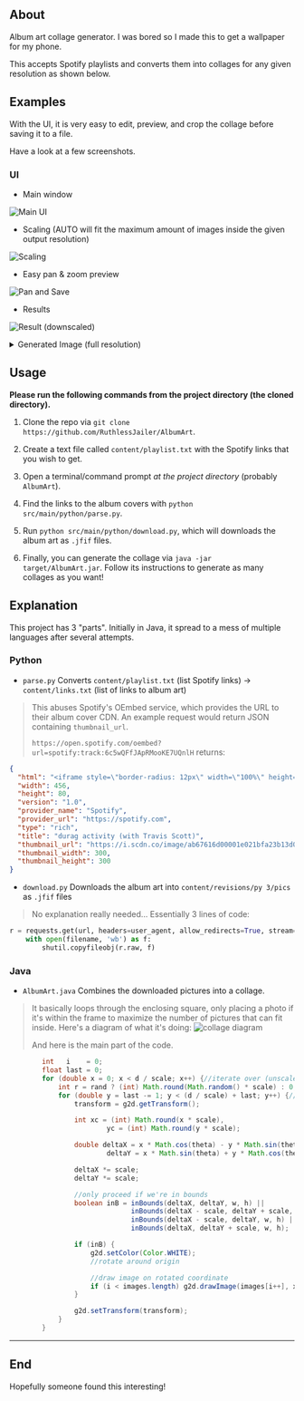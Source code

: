 ## About

Album art collage generator.
I was bored so I made this to get a wallpaper for my phone.

This accepts Spotify playlists and converts them into collages for any given resolution as shown below.

## Examples

With the UI, it is very easy to edit, preview, and crop the collage before saving it to a file.

Have a look at a few screenshots.

### UI

* Main window

![Main UI](https://imgur.com/DAHOILg.png)

* Scaling (AUTO will fit the maximum amount of images inside the given output resolution)

![Scaling](https://imgur.com/k9FjPDZ.gif)

* Easy pan & zoom preview

![Pan and Save](https://imgur.com/c4bNRPh.gif)

* Results

![Result (downscaled)](https://imgur.com/R3LOqpd.png)


<details>
  <summary>Generated Image (full resolution)</summary>
  
![iPhone](https://imgur.com/D0MWgXb.png)
</details>

## Usage
**Please run the following commands from the project directory (the cloned directory).**
1. Clone the repo via `git clone https://github.com/RuthlessJailer/AlbumArt`.

2. Create a text file called `content/playlist.txt` with the Spotify links that you wish to get.

3. Open a terminal/command prompt _at the project directory_ (probably `AlbumArt`).
4. Find the links to the album covers with `python src/main/python/parse.py`.
5. Run `python src/main/python/download.py`, which will downloads the album art as `.jfif` files.
6. Finally, you can generate the collage via `java -jar target/AlbumArt.jar`.
   Follow its instructions to generate as many collages as you want!


## Explanation
This project has 3 "parts".
Initially in Java, it spread to a mess of multiple languages after several attempts.
### Python
- `parse.py` Converts `content/playlist.txt` (list Spotify links) -> `content/links.txt` (list of links to album art)

> This abuses Spotify's OEmbed service, which provides the URL to their album cover CDN.
An example request would return JSON containing `thumbnail_url`.
> 
> `https://open.spotify.com/oembed?url=spotify:track:6c5wQFfJApRMooKE7UQnlH`
> returns:
```json
{
  "html": "<iframe style=\"border-radius: 12px\" width=\"100%\" height=\"80\" title=\"Spotify Embed: durag activity (with Travis Scott)\" frameborder=\"0\" allowfullscreen allow=\"autoplay; clipboard-write; encrypted-media; fullscreen; picture-in-picture\" src=\"https://open.spotify.com/embed/track/6c5wQFfJApRMooKE7UQnlH?utm_source=oembed\"></iframe>",
  "width": 456,
  "height": 80,
  "version": "1.0",
  "provider_name": "Spotify",
  "provider_url": "https://spotify.com",
  "type": "rich",
  "title": "durag activity (with Travis Scott)",
  "thumbnail_url": "https://i.scdn.co/image/ab67616d00001e021bfa23b13d0504fb90c37b39", # bingo!
  "thumbnail_width": 300,
  "thumbnail_height": 300
}
```

- `download.py` Downloads the album art into `content/revisions/py 3/pics` as `.jfif` files

> No explanation really needed... Essentially 3 lines of code:
```python
r = requests.get(url, headers=user_agent, allow_redirects=True, stream=True)
    with open(filename, 'wb') as f:
        shutil.copyfileobj(r.raw, f)
```
### Java
- `AlbumArt.java` Combines the downloaded pictures into a collage.

> It basically loops through the enclosing square, only placing a photo if it's within the frame to maximize the number of pictures that can fit inside.
> Here's a diagram of what it's doing:
> ![collage diagram](https://imgur.com/pRiwjHv.png)
> 
> And here is the main part of the code.
```java
		int   i    = 0;
		float last = 0;
		for (double x = 0; x < d / scale; x++) {//iterate over (unscaled) X from a little outside {-(d/scale)/2} until the diagonal {d/scale}
			int r = rand ? (int) Math.round(Math.random() * scale) : 0;
			for (double y = last -= 1; y < (d / scale) + last; y++) {//iterate over (unscaled) Y, staring further outside each time in order to fill the rect
				transform = g2d.getTransform();

				int xc = (int) Math.round(x * scale),
						yc = (int) Math.round(y * scale);

				double deltaX = x * Math.cos(theta) - y * Math.sin(theta),
						deltaY = x * Math.sin(theta) + y * Math.cos(theta);

				deltaX *= scale;
				deltaY *= scale;

				//only proceed if we're in bounds
				boolean inB = inBounds(deltaX, deltaY, w, h) ||
							  inBounds(deltaX - scale, deltaY + scale, w, h) ||
							  inBounds(deltaX - scale, deltaY, w, h) ||
							  inBounds(deltaX, deltaY + scale, w, h);

				if (inB) {
					g2d.setColor(Color.WHITE);
					//rotate around origin

					//draw image on rotated coordinate
					if (i < images.length) g2d.drawImage(images[i++], xc, yc + r, scale, scale, null);
				}

				g2d.setTransform(transform);
			}
		}
```

---

## End
Hopefully someone found this interesting!
